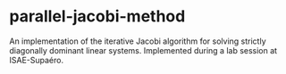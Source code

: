 # parallel-jacobi-method
An implementation of the iterative Jacobi algorithm for solving strictly diagonally dominant linear systems. Implemented during a lab session at ISAE-Supaéro.

